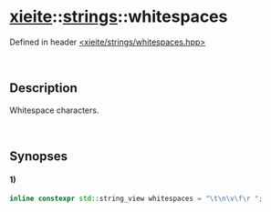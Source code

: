 # [xieite](../xieite.md)\:\:[strings](../strings.md)\:\:whitespaces
Defined in header [<xieite/strings/whitespaces.hpp>](../../include/xieite/strings/whitespaces.hpp)

&nbsp;

## Description
Whitespace characters.

&nbsp;

## Synopses
#### 1)
```cpp
inline constexpr std::string_view whitespaces = "\t\n\v\f\r ";
```
